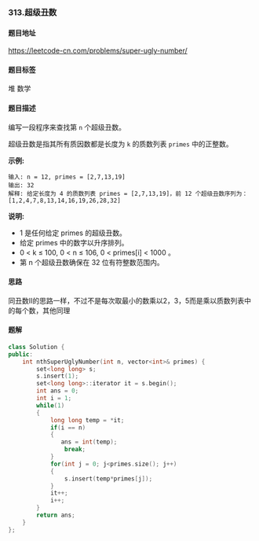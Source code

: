 ### 313.超级丑数

#### 题目地址

https://leetcode-cn.com/problems/super-ugly-number/

#### 题目标签

堆	数学

#### 题目描述

编写一段程序来查找第 `n` 个超级丑数。

超级丑数是指其所有质因数都是长度为 `k` 的质数列表 `primes` 中的正整数。

**示例:**

```
输入: n = 12, primes = [2,7,13,19]
输出: 32 
解释: 给定长度为 4 的质数列表 primes = [2,7,13,19]，前 12 个超级丑数序列为：[1,2,4,7,8,13,14,16,19,26,28,32] 
```

**说明:**

- 1 是任何给定 primes 的超级丑数。
-  给定 primes 中的数字以升序排列。
- 0 < k ≤ 100, 0 < n ≤ 106, 0 < primes[i] < 1000 。
- 第 n 个超级丑数确保在 32 位有符整数范围内。

#### 思路

同丑数II的思路一样，不过不是每次取最小的数乘以2，3，5而是乘以质数列表中的每个数，其他同理

#### 题解

```c++
class Solution {
public:
    int nthSuperUglyNumber(int n, vector<int>& primes) {
        set<long long> s;
        s.insert(1);
        set<long long>::iterator it = s.begin();
        int ans = 0;
        int i = 1;
        while(1)
        {
            long long temp = *it;
            if(i == n)
            {
               ans = int(temp);
                break;
            }
            for(int j = 0; j<primes.size(); j++)
            {
                s.insert(temp*primes[j]);
            }
            it++;
            i++;
        }
        return ans;
    }
};
```

